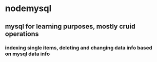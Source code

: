 # nodemysql
## mysql for learning purposes, mostly cruid operations
### indexing single items, deleting and changing data info based on mysql data info
